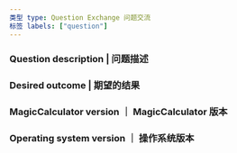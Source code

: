 ```yaml
---
类型 type: Question Exchange 问题交流
标签 labels: ["question"]
---
```


<!-- 请填写以下这些问题。 | Please fill in these questions. -->

### Question description | 问题描述

### Desired outcome | 期望的结果

### MagicCalculator version ｜ MagicCalculator 版本

### Operating system version ｜ 操作系统版本
